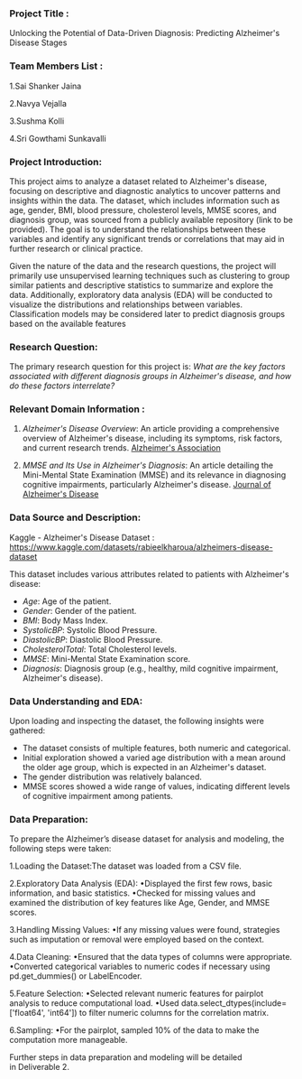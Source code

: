 ### Project Title :
Unlocking the Potential of Data-Driven Diagnosis: Predicting Alzheimer's Disease Stages
### Team Members List :
1.Sai Shanker Jaina

2.Navya Vejalla

3.Sushma Kolli

4.Sri Gowthami Sunkavalli

### Project Introduction:
This project aims to analyze a dataset related to Alzheimer's disease, focusing on descriptive and diagnostic analytics to uncover patterns and insights within the data. The dataset, which includes information such as age, gender, BMI, blood pressure, cholesterol levels, MMSE scores, and diagnosis group, was sourced from a publicly available repository (link to be provided). The goal is to understand the relationships between these variables and identify any significant trends or correlations that may aid in further research or clinical practice.

Given the nature of the data and the research questions, the project will primarily use unsupervised learning techniques such as clustering to group similar patients and descriptive statistics to summarize and explore the data. Additionally, exploratory data analysis (EDA) will be conducted to visualize the distributions and relationships between variables. Classification models may be considered later to predict diagnosis groups based on the available features



### Research Question:
The primary research question for this project is: *What are the key factors associated with different diagnosis groups in Alzheimer's disease, and how do these factors interrelate?*

### Relevant Domain Information :
1. *Alzheimer's Disease Overview*: An article providing a comprehensive overview of Alzheimer's disease, including its symptoms, risk factors, and current research trends. [Alzheimer's Association](https://www.alz.org/alzheimers-dementia/what-is-alzheimers)

2. *MMSE and Its Use in Alzheimer's Diagnosis*: An article detailing the Mini-Mental State Examination (MMSE) and its relevance in diagnosing cognitive impairments, particularly Alzheimer's disease. [Journal of Alzheimer's Disease](https://www.j-alz.com/content/mini-mental-state-examination-mmse)

### Data Source and Description:  
Kaggle - Alzheimer's Disease Dataset : https://www.kaggle.com/datasets/rabieelkharoua/alzheimers-disease-dataset

This dataset includes various attributes related to patients with Alzheimer's disease:

- *Age*: Age of the patient.
- *Gender*: Gender of the patient.
- *BMI*: Body Mass Index.
- *SystolicBP*: Systolic Blood Pressure.
- *DiastolicBP*: Diastolic Blood Pressure.
- *CholesterolTotal*: Total Cholesterol levels.
- *MMSE*: Mini-Mental State Examination score.
- *Diagnosis*: Diagnosis group (e.g., healthy, mild cognitive impairment, Alzheimer's disease).

### Data Understanding and EDA:
Upon loading and inspecting the dataset, the following insights were gathered:

- The dataset consists of multiple features, both numeric and categorical.
- Initial exploration showed a varied age distribution with a mean around the older age group, which is expected in an Alzheimer's dataset.
- The gender distribution was relatively balanced.
- MMSE scores showed a wide range of values, indicating different levels of cognitive impairment among patients.

### Data Preparation:
To prepare the Alzheimer’s disease dataset for analysis and modeling, the following steps were taken:

1.Loading the Dataset:The dataset was loaded from a CSV file.            
 
2.Exploratory Data Analysis (EDA):
	•Displayed the first few rows, basic information, and basic statistics.
	•Checked for missing values and examined the distribution of key features like Age, Gender, and MMSE scores.
 
3.Handling Missing Values:
	•If any missing values were found, strategies such as imputation or removal were employed based on the context.
	
4.Data Cleaning:
	•Ensured that the data types of columns were appropriate.
	•Converted categorical variables to numeric codes if necessary using pd.get_dummies() or LabelEncoder.
 
5.Feature Selection:
	•Selected relevant numeric features for pairplot analysis to reduce computational load.
	•Used data.select_dtypes(include=['float64', 'int64']) to filter numeric columns for the correlation matrix.
 
6.Sampling:
	•For the pairplot, sampled 10% of the data to make the computation more manageable.
 
Further steps in data preparation and modeling will be detailed in Deliverable 2.
